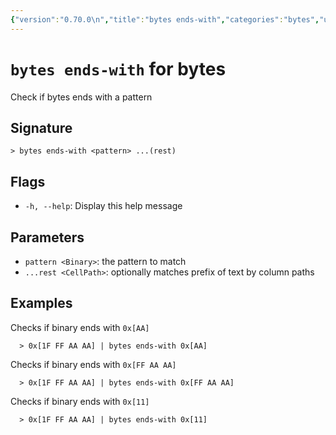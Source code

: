 ```yaml
---
{"version":"0.70.0\n","title":"bytes ends-with","categories":"bytes","usage":"Check if bytes ends with a pattern\n"}
---
```

<!-- THIS FILE IS GENERATED BY update_book_commands.cjs USING NUSHELL'S HELP COMMANDS.
REFRAIN FROM EDITING IT MANUALLY.-->
# <code>bytes ends-with</code> for bytes

<div class='command-title'>Check if bytes ends with a pattern</div>

## Signature

```> bytes ends-with <pattern> ...(rest)```

## Flags

 * ```-h, --help```: Display this help message
## Parameters

 * ```pattern <Binary>```: the pattern to match
 * ```...rest <CellPath>```: optionally matches prefix of text by column paths
## Examples

  Checks if binary ends with `0x[AA]`
```shell
  > 0x[1F FF AA AA] | bytes ends-with 0x[AA]
```
  Checks if binary ends with `0x[FF AA AA]`
```shell
  > 0x[1F FF AA AA] | bytes ends-with 0x[FF AA AA]
```
  Checks if binary ends with `0x[11]`
```shell
  > 0x[1F FF AA AA] | bytes ends-with 0x[11]
```



